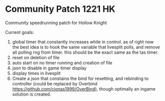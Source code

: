 # Community Patch 1221 HK
 Community speedrunning patch for Hollow Knight

Current goals:
1. global timer that constantly increases while in control. as of right now the best idea is to hook the same variable that livesplit polls, and remove all polling rng from timer. this should be the exact same as the tas timer.
2. reset on deletion of file
3. auto start on no timer running and creation of file
3. json to disable in game timer display
4. display times in livesplit
5. Create a json that constains the bind for resetting, and rebinding to controller (could be replaced by Overbind https://github.com/cjonas1999/OverBind), though optimally an ingame solution is created.